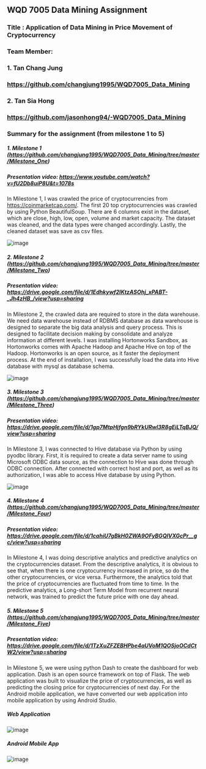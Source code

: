 ## WQD 7005 Data Mining Assignment

### Title : Application of Data Mining in Price Movement of Cryptocurrency

### Team Member: 
### 1. Tan Chang Jung
### https://github.com/changjung1995/WQD7005_Data_Mining

### 2. Tan Sia Hong
### https://github.com/jasonhong94/-WQD7005_Data_Mining

### Summary for the assignment (from milestone 1 to 5)

##### 1. Milestone 1 (https://github.com/changjung1995/WQD7005_Data_Mining/tree/master/Milestone_One)
##### Presentation video: https://www.youtube.com/watch?v=fU2Db8uiP8U&t=1078s
In Milestone 1, I was crawled the price of cryptocurrencies from https://coinmarketcap.com/. The first 20 top cryptocurrencies was crawled by using Python BeautifulSoup. There are 6 columns exist in the dataset, which are close, high, low, open, volume and market capacity. The dataset was cleaned, and the data types were changed accordingly. Lastly, the cleaned dataset was save as csv files.

![image](https://user-images.githubusercontent.com/55917583/85192293-8e74b900-b2f4-11ea-8f9b-7cbd1a2ffbf4.png)

##### 2. Milestone 2 (https://github.com/changjung1995/WQD7005_Data_Mining/tree/master/Milestone_Two)
##### Presentation video: https://drive.google.com/file/d/1Edhkywf2lKtzASOhj_xPABT-_Jh4zHB_/view?usp=sharing
In Milestone 2, the crawled data are required to store in the data warehouse. We need data warehouse instead of RDBMS database as data warehouse is designed to separate the big data analysis and query process. This is designed to facilitate decision making by consolidate and analyze information at different levels. I was installing Hortonworks Sandbox, as Hortonworks comes with Apache Hadoop and Apache Hive on top of the Hadoop. Hortonworks is an open source, as it faster the deployment process. At the end of installation, I was successfully load the data into Hive database with mysql as database schema.

![image](https://user-images.githubusercontent.com/55917583/85192441-1c50a400-b2f5-11ea-8861-fd5435bee79d.png)

##### 3. Milestone 3 (https://github.com/changjung1995/WQD7005_Data_Mining/tree/master/Milestone_Three)
##### Presentation video: https://drive.google.com/file/d/1gp7MtpHjfgn9bRYkURwl3R8gEiLTqBJQ/view?usp=sharing
In Milestone 3, I was connected to Hive database via Python by using pyodbc library. First, it is required to create a data server name to using Microsoft ODBC data source, as the connection to Hive was done through ODBC connection. After connected with correct host and port, as well as its authorization, I was able to access Hive database by using Python. 

![image](https://user-images.githubusercontent.com/55917583/85192526-676ab700-b2f5-11ea-922f-b6dadbee786c.png)

##### 4. Milestone 4 (https://github.com/changjung1995/WQD7005_Data_Mining/tree/master/Milestone_Four)
##### Presentation video: https://drive.google.com/file/d/1cahiU7gBkH0ZWA9OFyBGQlVXGcPr__gc/view?usp=sharing
In Milestone 4, I was doing descriptive analytics and predictive analytics on the cryptocurrencies dataset. From the descriptive analytics, it is obvious to see that, when there is one cryptocurrency increased in price, so do the other cryptocurrencies, or vice versa. Furthermore, the analytics told that the price of cryptocurrencies are fluctuated from time to time. In the predictive analytics, a Long-short Term Model from recurrent neural network, was trained to predict the future price with one day ahead. 

##### 5. Milestone 5 (https://github.com/changjung1995/WQD7005_Data_Mining/tree/master/Milestone_Five)
##### Presentation video: https://drive.google.com/file/d/1TzXuZFZEBHPbe4aUVoM1QOSjoOCdCtW2/view?usp=sharing
In Milestone 5, we were using python Dash to create the dashboard for web application. Dash is an open source framework on top of Flask. The web application was built to visualize the price of cryptocurrencies, as well as predicting the closing price for cryptocurrencies of next day. For the Android mobile application, we have converted our web application into mobile application by using Android Studio.

##### Web Application
![image](https://user-images.githubusercontent.com/55917583/85192631-d6481000-b2f5-11ea-88c2-676eadc19faa.png)

##### Android Mobile App
![image](https://user-images.githubusercontent.com/55917583/85192660-f1b31b00-b2f5-11ea-8067-8832d89a97bf.png)

